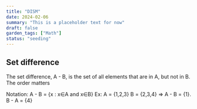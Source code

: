 ```yaml
---
title: "DISM"
date: 2024-02-06
summary: "This is a placeholder text for now"
draft: false
garden_tags: ["Math"]
status: "seeding"
---
```



## Set difference 
The set difference, A - B, is the set of all elements that are in A, but not in B. The order matters

Notation: A - B = {x : x∈A and x∈B}
Ex: A = {1,2,3} B = {2,3,4} => A - B = {1}. B - A = {4}

